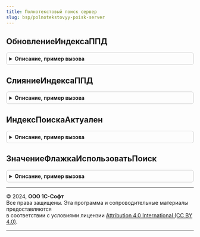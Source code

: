 ```yaml
---
title: Полнотекстовый поиск сервер
slug: bsp/polnotekstovyy-poisk-server
---
```



## ОбновлениеИндексаППД
<details style="margin: 1em 0; padding: 0.5em; border: 1px solid #ccc; border-radius: 6px;">

<summary style="font-weight: bold; cursor: pointer;">Описание, пример вызова</summary>

```bsl

// Обновляет индекс полнотекстового поиска.
Процедура ОбновлениеИндексаППД() Экспорт
```

Пример вызова
```bsl
ПолнотекстовыйПоискСервер.ОбновлениеИндексаППД() 
```
</details>

## СлияниеИндексаППД
<details style="margin: 1em 0; padding: 0.5em; border: 1px solid #ccc; border-radius: 6px;">

<summary style="font-weight: bold; cursor: pointer;">Описание, пример вызова</summary>

```bsl

// Выполняет слияние индексов полнотекстового поиска.
Процедура СлияниеИндексаППД() Экспорт
```

Пример вызова
```bsl
ПолнотекстовыйПоискСервер.СлияниеИндексаППД() 
```
</details>

## ИндексПоискаАктуален
<details style="margin: 1em 0; padding: 0.5em; border: 1px solid #ccc; border-radius: 6px;">

<summary style="font-weight: bold; cursor: pointer;">Описание, пример вызова</summary>

```bsl

// Возвращает, актуален ли индекс полнотекстового поиска.
//   Проверка функциональной опции "ИспользоватьПолнотекстовыйПоиск" выполняется в вызывающем коде.
//
// Возвращаемое значение:
//   Булево - Истина - полнотекстовый поиск содержит актуальные данные.
//
Функция ИндексПоискаАктуален() Экспорт
```

Пример вызова
```bsl
Результат = ПолнотекстовыйПоискСервер.ИндексПоискаАктуален() 
```
</details>

## ЗначениеФлажкаИспользоватьПоиск
<details style="margin: 1em 0; padding: 0.5em; border: 1px solid #ccc; border-radius: 6px;">

<summary style="font-weight: bold; cursor: pointer;">Описание, пример вызова</summary>

```bsl

// Состояние флажка для формы настроек полнотекстового поиска.
//
// Возвращаемое значение:
//   Число - 0 - не включен, 1 - включен, - 2 ошибка настройки, рассинхронизация настроек.
//
// Пример:
//	Если ОбщегоНазначения.ПодсистемаСуществует("СтандартныеПодсистемы.ПолнотекстовыйПоиск") Тогда
//		МодульПолнотекстовыйПоискСервер = ОбщегоНазначения.ОбщийМодуль("ПолнотекстовыйПоискСервер");
//		ИспользоватьПолнотекстовыйПоиск = МодульПолнотекстовыйПоискСервер.ЗначениеФлажкаИспользоватьПоиск();
//	Иначе
//		Элементы.ГруппаУправлениеПолнотекстовымПоиском.Видимость = Ложь;
//	КонецЕсли;
//
Функция ЗначениеФлажкаИспользоватьПоиск() Экспорт
```

Пример вызова
```bsl
Результат = ПолнотекстовыйПоискСервер.ЗначениеФлажкаИспользоватьПоиск() 
```
</details>

---

© 2024, **ООО 1С-Софт**  
Все права защищены. Эта программа и сопроводительные материалы предоставляются  
в соответствии с условиями лицензии [Attribution 4.0 International (CC BY 4.0)](https://creativecommons.org/licenses/by/4.0/legalcode).

---
